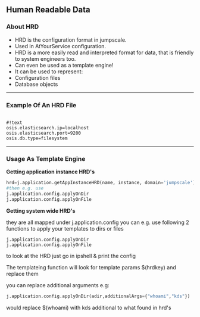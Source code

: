 ## Human Readable Data

### About HRD

* HRD is the configuration format in jumpscale.
* Used in AtYourService configuration.
* HRD is a more easily read and interpreted format for data, that is friendly to system engineers too.
* Can even be used as a template engine!
* It can be used to represent:
 * Configuration files
 * Database objects

* * * * *

### Example Of An HRD File

```shell

#!text
osis.elasticsearch.ip=localhost
osis.elasticsearch.port=9200
osis.db.type=filesystem
```

* * * * *

### Usage As Template Engine

**Getting application instance HRD's**

```python
hrd=j.application.getAppInstanceHRD(name, instance, domain='jumpscale')
#then e.g. use
j.application.config.applyOnDir
j.application.config.applyOnFile
```

**Getting system wide HRD's**

they are all mapped under j.application.config
you can e.g. use following 2 functions to apply your templates to dirs or files

```shell
j.application.config.applyOnDir
j.application.config.applyOnFile
```
to look at the HRD just go in ipshell & print the config

The templateing function will look for template params \$(hrdkey) and replace them

you can replace additional arguments e.g:

```python
j.application.config.applyOnDir(adir,additionalArgs={"whoami","kds"})
```

would replace \$(whoami) with kds additional to what found in hrd's
